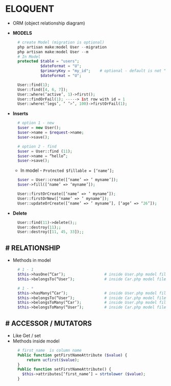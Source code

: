 # ELOQUENT

- ORM (object relationship diagram)
- **MODELS**

  ```php
    # create Model (migration is optional)
    php artisan make:model User --migration
    php artisan make:model User --m
    # In Model
    protected $table = "users";
              $dateFormat = "U";
              $primaryKey = "my_id";    # optional - default is not "id"
              $dateFormat = "U";
  ```

  ```php
    User::find(1);
    User::find([4, 6, 7]);
    User::where(‘active’, 1)->first();
    User::findOrFail(1); -----> 1st row with id = 1
    User::where(‘legs’, ‘ ’>’, 100)->firstOrFail(1);
  ```

- **Inserts**

  ```php
    # option 1 - new
    $user = new User();
    $user->name = $request->name;
    $user->save();

    # option 2 - find
    $user = User::find (11);
    $user->name = “hello”;
    $user->save();
  ```

  - In model - `Protected $fillable = [‘name’];`

  ```php
    $user = User::create([‘name’ => ’ myname’]);
    $user->fill([‘name’ => ‘myname’]);

    User::firstOrCreate([‘name’ => ’ myname’]);
    User::firstOrNew([‘name’ => ’ myname’]);
    User::updateOrCreate([‘name’ => ’ myname’], [‘age’ => ‘26’]);
  ```

- **Delete**
  ```php
    User::find(11)->delete();;
    User::destroy(11);;
    User::destroy([11, 45, 33]);;
  ```

## # RELATIONSHIP

- Methods in model

  ```php
    # 1 - 1
    $this->hasOne(“Car’);                 # inside User.php model file
    $this->belongsTo(“User’);             # inside Car.php model file

    # 1 - *
    $this->hasMany(“Car’);                # inside User.php model file
    $this->belongsTo(“User’);             # inside Car.php model file
    $this->belongsToMany(“Car’);          # inside User.php model file
    $this->belongsToMany(“User’);         # inside Car.php model file
  ```

## # ACCESSOR / MUTATORS

- Like Get / set
- Methods inside model
  ```php
    # first_name  is column name
    Public function getFirstNameAttribute ($value) {
    	return ucfirst($value);
    }
    Public function setFirstNameAttribute() {
      $this->attributes[‘first_name’] = strtolower ($value);
    }
  ```
